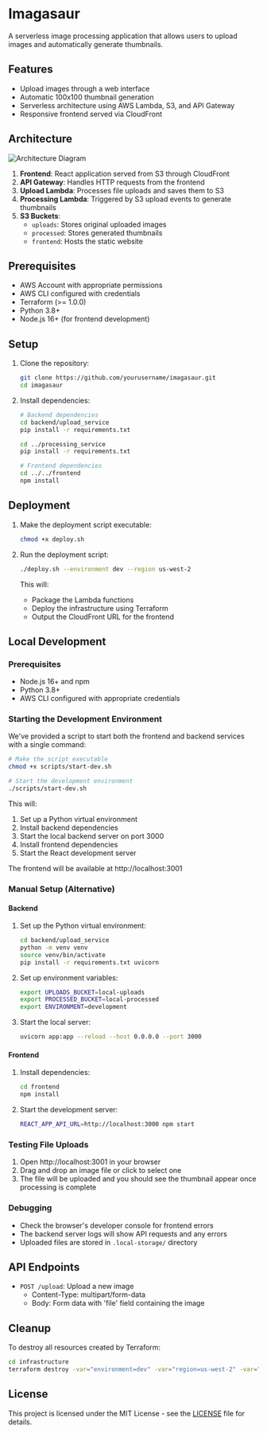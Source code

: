 # Imagasaur

A serverless image processing application that allows users to upload images and automatically generate thumbnails.

## Features

- Upload images through a web interface
- Automatic 100x100 thumbnail generation
- Serverless architecture using AWS Lambda, S3, and API Gateway
- Responsive frontend served via CloudFront

## Architecture

![Architecture Diagram](docs/architecture.png)

1. **Frontend**: React application served from S3 through CloudFront
2. **API Gateway**: Handles HTTP requests from the frontend
3. **Upload Lambda**: Processes file uploads and saves them to S3
4. **Processing Lambda**: Triggered by S3 upload events to generate thumbnails
5. **S3 Buckets**:
   - `uploads`: Stores original uploaded images
   - `processed`: Stores generated thumbnails
   - `frontend`: Hosts the static website

## Prerequisites

- AWS Account with appropriate permissions
- AWS CLI configured with credentials
- Terraform (>= 1.0.0)
- Python 3.8+
- Node.js 16+ (for frontend development)

## Setup

1. Clone the repository:
   ```bash
   git clone https://github.com/yourusername/imagasaur.git
   cd imagasaur
   ```

2. Install dependencies:
   ```bash
   # Backend dependencies
   cd backend/upload_service
   pip install -r requirements.txt
   
   cd ../processing_service
   pip install -r requirements.txt
   
   # Frontend dependencies
   cd ../../frontend
   npm install
   ```

## Deployment

1. Make the deployment script executable:
   ```bash
   chmod +x deploy.sh
   ```

2. Run the deployment script:
   ```bash
   ./deploy.sh --environment dev --region us-west-2
   ```

   This will:
   - Package the Lambda functions
   - Deploy the infrastructure using Terraform
   - Output the CloudFront URL for the frontend

## Local Development

### Prerequisites

- Node.js 16+ and npm
- Python 3.8+
- AWS CLI configured with appropriate credentials

### Starting the Development Environment

We've provided a script to start both the frontend and backend services with a single command:

```bash
# Make the script executable
chmod +x scripts/start-dev.sh

# Start the development environment
./scripts/start-dev.sh
```

This will:
1. Set up a Python virtual environment
2. Install backend dependencies
3. Start the local backend server on port 3000
4. Install frontend dependencies
5. Start the React development server

The frontend will be available at http://localhost:3001

### Manual Setup (Alternative)

#### Backend

1. Set up the Python virtual environment:
   ```bash
   cd backend/upload_service
   python -m venv venv
   source venv/bin/activate
   pip install -r requirements.txt uvicorn
   ```

2. Set up environment variables:
   ```bash
   export UPLOADS_BUCKET=local-uploads
   export PROCESSED_BUCKET=local-processed
   export ENVIRONMENT=development
   ```

3. Start the local server:
   ```bash
   uvicorn app:app --reload --host 0.0.0.0 --port 3000
   ```

#### Frontend

1. Install dependencies:
   ```bash
   cd frontend
   npm install
   ```

2. Start the development server:
   ```bash
   REACT_APP_API_URL=http://localhost:3000 npm start
   ```

### Testing File Uploads

1. Open http://localhost:3001 in your browser
2. Drag and drop an image file or click to select one
3. The file will be uploaded and you should see the thumbnail appear once processing is complete

### Debugging

- Check the browser's developer console for frontend errors
- The backend server logs will show API requests and any errors
- Uploaded files are stored in `.local-storage/` directory

## API Endpoints

- `POST /upload`: Upload a new image
  - Content-Type: multipart/form-data
  - Body: Form data with 'file' field containing the image

## Cleanup

To destroy all resources created by Terraform:

```bash
cd infrastructure
terraform destroy -var="environment=dev" -var="region=us-west-2" -var="project_name=imagasaur"
```

## License

This project is licensed under the MIT License - see the [LICENSE](LICENSE) file for details.